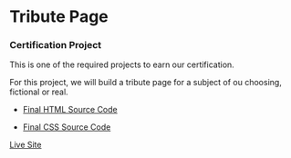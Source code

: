 # Tribute Page

### Certification Project

This is one of the required projects to earn our certification.

For this project, we will build a tribute page for a subject of ou choosing, fictional or real.

- [Final HTML Source Code](https://github.com/CERTIFIED2003/freeCodeCamp-Solutions/tree/main/Responsive%20Web%20Design/10-Tribute%20Page/TributePage.html)

- [Final CSS Source Code](https://github.com/CERTIFIED2003/freeCodeCamp-Solutions/tree/main/Responsive%20Web%20Design/10-Tribute%20Page/styles.css)

[Live Site](https://tributepage.certified2003.repl.co)
